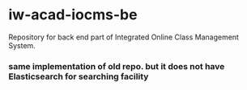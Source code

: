 # iw-acad-iocms-be
Repository for back end part of Integrated Online Class Management System.

### same implementation of old repo. but it does not have Elasticsearch for searching facility
